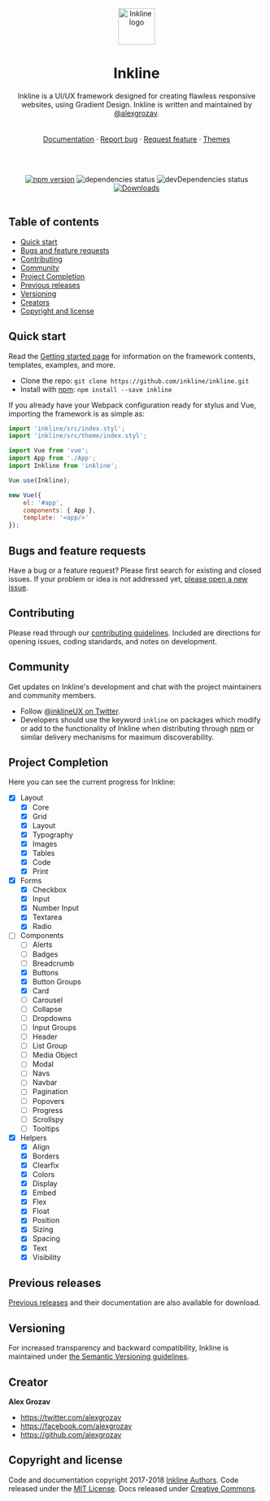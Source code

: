 <p align="center">
  <a href="http://inkline.io/">
    <img src="http://inkline.io/" alt="Inkline logo" width=72 height=72>
  </a>

  <h1 align="center">Inkline</h1>
</p>

<p align="center">
  Inkline is a UI/UX framework designed for creating flawless responsive websites, using Gradient Design. Inkline is 
  written and maintained by <a href="https://twitter.com/alexgrozav">@alexgrozav</a>. 
  <br/>

  <br/>
  <br/>
  <a href="http://inkline.io">Documentation</a>
  ·
  <a href="https://github.com/twbs/bootstrap/issues/new?template=bug.md">Report bug</a>
  ·
  <a href="https://github.com/inkline/inkline/issues/new?template=feature.md&labels=feature">Request feature</a>
  ·
  <a href="http://inkline.io/themes">Themes</a>
</p>

<br/>
<br/>

<p align="center">
  <a href="https://www.npmjs.com/package/inkline"><img src="https://img.shields.io/npm/v/inkline.svg" alt="npm version"></a>
  <img src="https://img.shields.io/david/inkline/inkline.svg?style=popout" alt="dependencies status">
  <img src="https://img.shields.io/david/inkline/inkline.svg?style=popout" alt="devDependencies status">
  <a href="https://www.npmjs.com/package/inkline"><img src="https://img.shields.io/npm/dm/inkline.svg" alt="Downloads"></a>
</a>

<br/>
<br/>

## Table of contents

- [Quick start](#quick-start)
- [Bugs and feature requests](#bugs-and-feature-requests)
- [Contributing](#contributing)
- [Community](#community)
- [Project Completion](#project-completion)
- [Previous releases](#previous-releases)
- [Versioning](#versioning)
- [Creators](#creators)
- [Copyright and license](#copyright-and-license)

## Quick start

Read the [Getting started page](https://inkline.io/docs/getting-started/) for information on the framework contents, templates, examples, and more.

- Clone the repo: `git clone https://github.com/inkline/inkline.git`
- Install with [npm](https://www.npmjs.com): `npm install --save inkline`

If you already have your Webpack configuration ready for stylus and Vue, importing the framework is as simple as:

~~~js
import 'inkline/src/index.styl';
import 'inkline/src/theme/index.styl';

import Vue from 'vue';
import App from './App';
import Inkline from 'inkline';

Vue.use(Inkline);

new Vue({
    el: '#app',
    components: { App },
    template: '<app/>'
});

~~~

## Bugs and feature requests

Have a bug or a feature request? Please first search for existing and closed issues. 
If your problem or idea is not addressed yet, [please open a new issue](https://github.com/inkline/inkline/issues/new).

## Contributing

Please read through our [contributing guidelines](https://github.com/inkline/inkline/blob/master/.github/contributing.md). 
Included are directions for opening issues, coding standards, and notes on development.

## Community

Get updates on Inkline's development and chat with the project maintainers and community members.
- Follow [@inklineUX on Twitter](https://twitter.com/inklineUX).
- Developers should use the keyword `inkline` on packages which modify or add to the functionality of Inkline when distributing through [npm](https://www.npmjs.com/browse/keyword/inkline) or similar delivery mechanisms for maximum discoverability.


## Project Completion

Here you can see the current progress for Inkline:

- [x] Layout
    - [x] Core
    - [x] Grid
    - [x] Layout
    - [x] Typography
    - [x] Images
    - [x] Tables
    - [x] Code
    - [x] Print
- [x] Forms
    - [x] Checkbox
    - [x] Input
    - [x] Number Input
    - [x] Textarea
    - [x] Radio
- [ ] Components
    - [ ] Alerts
    - [ ] Badges
    - [ ] Breadcrumb
    - [x] Buttons
    - [x] Button Groups
    - [x] Card
    - [ ] Carousel
    - [ ] Collapse
    - [ ] Dropdowns
    - [ ] Input Groups
    - [ ] Header
    - [ ] List Group
    - [ ] Media Object
    - [ ] Modal
    - [ ] Navs
    - [ ] Navbar
    - [ ] Pagination
    - [ ] Popovers
    - [ ] Progress
    - [ ] Scrollspy
    - [ ] Tooltips
- [x] Helpers
    - [x] Align
    - [x] Borders
    - [x] Clearfix
    - [x] Colors
    - [x] Display
    - [x] Embed
    - [x] Flex
    - [x] Float
    - [x] Position
    - [x] Sizing
    - [x] Spacing
    - [x] Text
    - [x] Visibility
    
## Previous releases

[Previous releases](https://github.com/inkline/inkline/releases) and their documentation are also available for download.


## Versioning

For increased transparency and backward compatibility, 
Inkline is maintained under [the Semantic Versioning guidelines](https://semver.org/). 

## Creator

**Alex Grozav**

- <https://twitter.com/alexgrozav>
- <https://facebook.com/alexgrozav>
- <https://github.com/alexgrozav>

## Copyright and license
Code and documentation copyright 2017-2018 [Inkline Authors](https://github.com/inkline/inkline/graphs/contributors).
Code released under the [MIT License](https://github.com/inkline/inkline/blob/master/LICENSE). 
Docs released under [Creative Commons](https://github.com/inkline/inkline.io/blob/master/docs/LICENSE).
